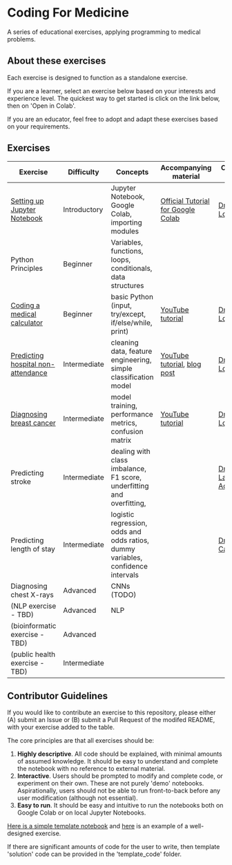 # Coding For Medicine
A series of educational exercises, applying programming to medical problems.


## About these exercises
Each exercise is designed to function as a standalone exercise.

If you are a learner, select an exercise below based on your interests and experience level. The quickest way to get started is click on the link below, then on 'Open in Colab'.

If you are an educator, feel free to adopt and adapt these exercises based on your requirements.


## Exercises

| Exercise                           | Difficulty   | Concepts                                               | Accompanying material | Created by |
| ---------------------------------- | ------------ | ------------------------------------------------------ | --------------------- | ---------- |
| [Setting up Jupyter Notebook](./exercises/Setting_up_Jupyter_Notebook.ipynb)  | Introductory     | Jupyter Notebook, Google Colab, importing modules | [Official Tutorial for Google Colab](https://www.youtube.com/watch?v=inN8seMm7UI)  | [Dr Chris Lovejoy](https://www.github.com/chris-lovejoy) |
| Python Principles | Beginner | Variables, functions, loops, conditionals, data structures |  |  |
| [Coding a medical calculator](./exercises/Coding_Medical_Calculator.ipynbb)  | Beginner     | basic Python (input, try/except, if/else/while, print) | [YouTube tutorial](https://www.youtube.com/watch?v=ve9Mz58p4VA)   | [Dr Chris Lovejoy](https://www.github.com/chris-lovejoy) |
| [Predicting hospital non-attendance](./exercises/Predicting_No_Shows.ipynb)| Intermediate | cleaning data, feature engineering, simple classification model     | [YouTube tutorial](https://www.youtube.com/watch?v=Y9O2_2NQ0RM), [blog post](https://chrislovejoy.me/no-shows/)  | [Dr Chris Lovejoy](https://www.github.com/chris-lovejoy) |
| [Diagnosing breast cancer](./exercises/Breast_cancer_features.ipynb)         | Intermediate | model training, performance metrics, confusion matrix  | [YouTube tutorial](https://www.youtube.com/watch?v=c8s5GKRrenY) | [Dr Chris Lovejoy](https://www.github.com/chris-lovejoy) |
| Predicting stroke | Intermediate | dealing with class imbalance, F1 score, underfitting and overfitting,  | | [Dr Lawrence Adams](https://github.com/lawrenceadams) |  
| Predicting length of stay | Intermediate | logistic regression, odds and odds ratios, dummy variables, confidence intervals | | [Dr Jess Caterson](https://github.com/jjcato9) |
| Diagnosing chest X-rays | Advanced | CNNs (TODO) |  |  | 
| (NLP exercise - TBD) | Advanced | NLP | | |
| (bioinformatic exercise - TBD) | Advanced | | | |
| (public health exercise - TBD) | Intermediate | | | |


## Contributor Guidelines

If you would like to contribute an exercise to this repository, please either (A) submit an Issue or (B) submit a Pull Request of the modifed README, with your exercise added to the table.

The core principles are that all exercises should be:

1. **Highly descriptive**. All code should be explained, with minimal amounts of assumed knowledge. It should be easy to understand and complete the notebook with no reference to external material.
2. **Interactive**. Users should be prompted to modify and complete code, or experiment on their own. These are not purely 'demo' notebooks. Aspirationally, users should not be able to run front-to-back before any user modification (although not essential).
3. **Easy to run**. It should be easy and intuitive to run the notebooks both on Google Colab or on local Jupyter Notebooks.

[Here is a simple template notebook](./New_Exercise_Template.ipynb) and [here](./exercises/Coding_Medical_Calculator.ipynb) is an example of a well-designed exercise.

If there are significant amounts of code for the user to write, then template 'solution' code can be provided in the 'template_code' folder.
